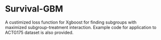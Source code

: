 # Survival-GBM
A custimized loss function for Xgboost for finding subgroups with maximized subgroup-treatment interaction. Example code for application to ACTG175 dataset is also provided.
